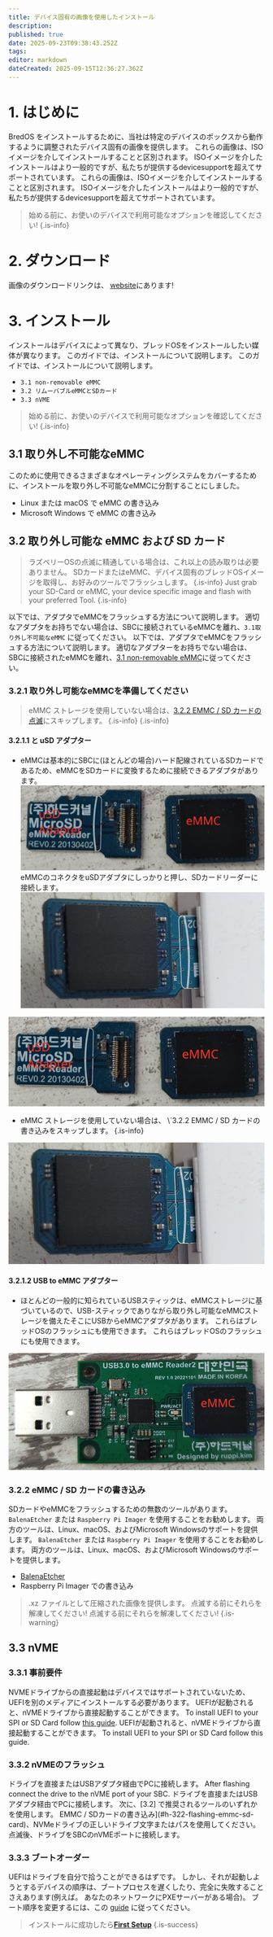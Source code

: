 ```yaml
---
title: デバイス固有の画像を使用したインストール
description:
published: true
date: 2025-09-23T09:38:43.252Z
tags:
editor: markdown
dateCreated: 2025-09-15T12:36:27.362Z
---
```


# 1. はじめに

BredOS をインストールするために、当社は特定のデバイスのボックスから動作するように調整されたデバイス固有の画像を提供します。 これらの画像は、ISOイメージを介してインストールすることと区別されます。 ISOイメージを介したインストールはより一般的ですが、私たちが提供するdevicesupportを超えてサポートされています。 これらの画像は、ISOイメージを介してインストールすることと区別されます。 ISOイメージを介したインストールはより一般的ですが、私たちが提供するdevicesupportを超えてサポートされています。

> 始める前に、お使いのデバイスで利用可能なオプションを確認してください!
> {.is-info}

# 2. ダウンロード

画像のダウンロードリンクは、 [website](https://bredos.org/download.html)にあります!

# 3. インストール

インストールはデバイスによって異なり、ブレッドOSをインストールしたい媒体が異なります。 このガイドでは、インストールについて説明します。 このガイドでは、インストールについて説明します。

- `3.1 non-removable eMMC`
- `3.2 リムーバブルeMMCとSDカード`
- `3.3 nVME`

> 始める前に、お使いのデバイスで利用可能なオプションを確認してください!
> {.is-info}

## 3.1 取り外し不可能なeMMC

このために使用できるさまざまなオペレーティングシステムをカバーするために、インストールを取り外し不可能なeMMCに分割することにしました。

- Linux または macOS で eMMC の書き込み
- Microsoft Windows で eMMC の書き込み

## 3.2 取り外し可能な eMMC および SD カード

> ラズベリーOSの点滅に精通している場合は、これ以上の読み取りは必要ありません。 SDカードまたはeMMC、デバイス固有のブレッドOSイメージを取得し、お好みのツールでフラッシュします。
> {.is-info} Just grab your SD-Card or eMMC, your device specific image and flash with your preferred Tool.
> {.is-info}

以下では、アダプタでeMMCをフラッシュする方法について説明します。 適切なアダプタをお持ちでない場合は、SBCに接続されているeMMCを離れ、`3.1取り外し不可能なeMMC` に従ってください。 以下では、アダプタでeMMCをフラッシュする方法について説明します。 適切なアダプターをお持ちでない場合は、SBCに接続されたeMMCを離れ、[3.1 non-removable eMMC](#h-31-non-removable-emmc)に従ってください。

### 3.2.1 取り外し可能なeMMCを準備してください

> eMMC ストレージを使用していない場合は、[3.2.2 EMMC / SD カードの点滅](#h-322-flashing-emmc-sd-card)にスキップします。
> {.is-info}
> {.is-info}

#### 3.2.1.1 と uSD アダプター

- eMMCは基本的にSBCに(ほとんどの場合)ハード配線されているSDカードであるため、eMMCをSDカードに変換するために接続できるアダプタがあります。
  ![usd-emmc-cut.png](/installation-dsi/usd-emmc-cut.png)
  eMMCのコネクタをuSDアダプタにしっかりと押し、SDカードリーダーに接続します。
  ![usd-connected-cut.png](/installation-dsi/usd-connected-cut.png)

![usd-emmc-cut.png](/installation-dsi/usd-emmc-cut.png)

- eMMC ストレージを使用していない場合は、 \\`3.2.2 EMMC / SD カードの書き込みをスキップします。
  {.is-info}

![usd-connected-cut.png](/installation-dsi/usd-connected-cut.png)

#### 3.2.1.2 USB to eMMC アダプター

- ほとんどの一般的に知られているUSBスティックは、eMMCストレージに基づいているので、USB-スティックでありながら取り外し可能なeMMCストレージを備えたそこにUSBからeMMCアダプタがあります。 これらはブレッドOSのフラッシュにも使用できます。 これらはブレッドOSのフラッシュにも使用できます。

![emmc-reader-cut.png](/installation-dsi/emmc-reader-cut.png)

### 3.2.2 eMMC / SD カードの書き込み

SDカードやeMMCをフラッシュするための無数のツールがあります。 `BalenaEtcher` または `Raspberry Pi Imager` を使用することをお勧めします。 両方のツールは、Linux、macOS、およびMicrosoft Windowsのサポートを提供します。 `BalenaEtcher` または `Raspberry Pi Imager` を使用することをお勧めします。 両方のツールは、Linux、macOS、およびMicrosoft Windowsのサポートを提供します。

- [BalenaEtcher](https://etcher.balena.io/)
- Raspberry Pi Imager での書き込み

> .xz ファイルとして圧縮された画像を提供します。 点滅する前にそれらを解凍してください! 点滅する前にそれらを解凍してください!
> {.is-warning}

## 3.3 nVME

### 3.3.1 事前要件

NVMEドライブからの直接起動はデバイスではサポートされていないため、UEFIを別のメディアにインストールする必要があります。 UEFIが起動されると、nVMEドライブから直接起動することができます。 To install UEFI to your SPI or SD Card follow [this guide](/en/install/Installation-of-UEFI). UEFIが起動されると、nVMEドライブから直接起動することができます。 To install UEFI to your SPI or SD Card follow this guide.

### 3.3.2 nVMEのフラッシュ

ドライブを直接またはUSBアダプタ経由でPCに接続します。 After flashing connect the drive to the nVME port of your SBC. ドライブを直接またはUSBアダプタ経由でPCに接続します。 次に、[3.2] で推奨されるツールのいずれかを使用します。 EMMC / SDカードの書き込み](#h-322-flashing-emmc-sd-card)、NVMeドライブの正しいドライブ文字またはパスを使用してください。 点滅後、ドライブをSBCのnVMEポートに接続します。

### 3.3.3 ブートオーダー

UEFIはドライブを自分で拾うことができるはずです。 しかし、それが起動しようとするデバイスの順序は、ブートプロセスを遅くしたり、完全に失敗することさえあります(例えば。 あなたのネットワークにPXEサーバーがある場合)。 ブート順序を変更するには、この [guide](/en/how-to/change-default-boot-order-rk3588) に従ってください。

> インストールに成功したら[**First Setup**](/en/install/first-setup)
> {.is-success}
